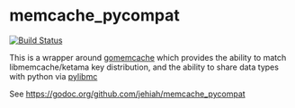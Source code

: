 # memcache_pycompat

[![Build Status](https://travis-ci.org/jehiah/memcache_pycompat.png?branch=master)](https://travis-ci.org/jehiah/memcache_pycompat)

This is a wrapper around [gomemcache](https://github.com/bradfitz/gomemcache) which provides the ability to match libmemcache/ketama key distribution, and the ability to share data types with python via [pylibmc](http://sendapatch.se/projects/pylibmc/behaviors.html)

See <https://godoc.org/github.com/jehiah/memcache_pycompat>
